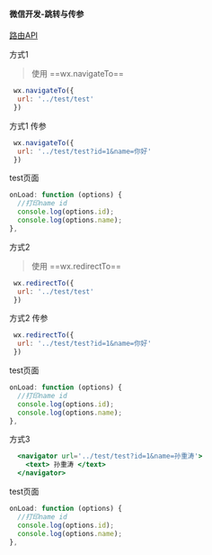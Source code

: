 #### 微信开发-跳转与传参

[路由API](https://developers.weixin.qq.com/miniprogram/dev/api/route/wx.redirectTo.html)

方式1
>使用 ==wx.navigateTo==

```js
 wx.navigateTo({
  url: '../test/test'
 })
```
方式1 传参

```js
 wx.navigateTo({
  url: '../test/test?id=1&name=你好'
 })
```
test页面
```js
onLoad: function (options) {
  //打印name id
  console.log(options.id);
  console.log(options.name);
},
```
方式2
>使用 ==wx.redirectTo==

```js
 wx.redirectTo({
  url: '../test/test'
 })
```
方式2 传参

```js
 wx.redirectTo({
  url: '../test/test?id=1&name=你好'
 })
```
test页面
```js
onLoad: function (options) {
  //打印name id
  console.log(options.id);
  console.log(options.name);
},
```
方式3
```jsx
  <navigator url='../test/test?id=1&name=孙重涛'>
    <text> 孙重涛 </text>
  </navigator>
```
test页面
```js
onLoad: function (options) {
  //打印name id
  console.log(options.id);
  console.log(options.name);
},
```

   